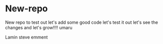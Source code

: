 # New-repo
New repo to test out
let's add some good code
let's test it out
let's see the changes
and let's grow!!!!
umaru

Lamin
steve
emment
